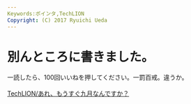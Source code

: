 ```yaml
---
Keywords:ポインタ,TechLION
Copyright: (C) 2017 Ryuichi Ueda
---
```

# <!--:ja-->別んところに書きました。<!--:-->
<!--:ja-->一読したら、100回いいねを押してください。一罰百戒。違うか。<br />
<br />
<a href="http://techlion.jp/archives/4718" target="_blank">TechLION/あれ、もうすぐ九月なんですか？</a><!--:-->
